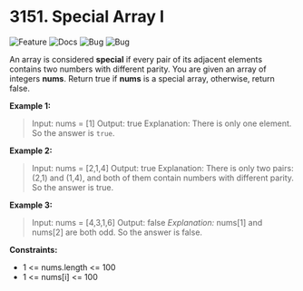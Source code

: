 #  3151. Special Array I

![Feature](https://img.shields.io/badge/🚀-Easy-blue) ![Docs](https://img.shields.io/badge/📝-Topics-green) ![Bug](https://img.shields.io/badge/🏢-Companies-red) ![Bug](https://img.shields.io/badge/🎯-Hint-yellow)


An array is considered **special** if every pair of its adjacent elements contains two numbers with different parity.
You are given an array of integers **nums**. Return true if **nums** is a special array, otherwise, return false.

**Example 1:**

> Input: nums = [1]
> Output: true
> Explanation:
> There is only one element. So the answer is `true`.

**Example 2:**

> Input: nums = [2,1,4]
> Output: true
> Explanation:
> There is only two pairs: (2,1) and (1,4), and both of them contain numbers with different parity. So the answer is true.

**Example 3:**
> Input: nums = [4,3,1,6]
> Output: false
>  *Explanation:*
nums[1] and nums[2] are both odd. So the answer is false.

**Constraints:**
- 1 <= nums.length <= 100
- 1 <= nums[i] <= 100